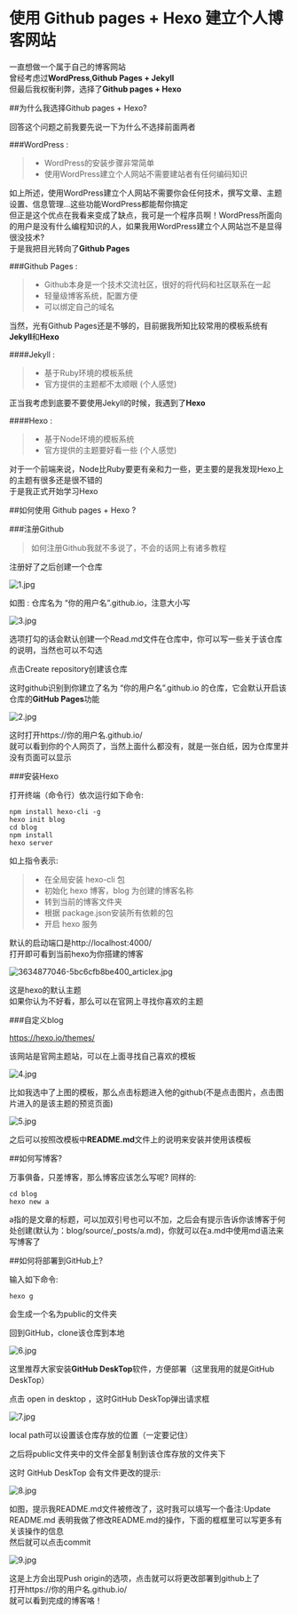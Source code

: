 # 使用 Github pages + Hexo 建立个人博客网站

一直想做一个属于自己的博客网站  
曾经考虑过**WordPress**,**Github Pages + Jekyll**  
但最后我权衡利弊，选择了**Github pages + Hexo**  

##为什么我选择Github pages + Hexo?

回答这个问题之前我要先说一下为什么不选择前面两者  

###WordPress : 

>* WordPress的安装步骤非常简单
>* 使用WordPress建立个人网站不需要建站者有任何编码知识

如上所述，使用WordPress建立个人网站不需要你会任何技术，撰写文章、主题设置、信息管理...这些功能WordPress都能帮你搞定  
但正是这个优点在我看来变成了缺点，我可是一个程序员啊！WordPress所面向的用户是没有什么编程知识的人，如果我用WordPress建立个人网站岂不是显得很没技术?  
于是我把目光转向了**Github Pages**  

###Github Pages :

>* Github本身是一个技术交流社区，很好的将代码和社区联系在一起
>* 轻量级博客系统，配置方便
>* 可以绑定自己的域名

当然，光有Github Pages还是不够的，目前据我所知比较常用的模板系统有**Jekyll**和**Hexo**  

####Jekyll :

>* 基于Ruby环境的模板系统
>* 官方提供的主题都不太顺眼 (个人感觉)

正当我考虑到底要不要使用Jekyll的时候，我遇到了**Hexo**

####Hexo :

>* 基于Node环境的模板系统
>* 官方提供的主题要好看一些 (个人感觉)

对于一个前端来说，Node比Ruby要更有亲和力一些，更主要的是我发现Hexo上的主题有很多还是很不错的  
于是我正式开始学习Hexo

##如何使用 Github pages + Hexo ?

###注册Github

> 如何注册Github我就不多说了，不会的话网上有诸多教程

注册好了之后创建一个仓库

![1.jpg](https://i.loli.net/2019/02/23/5c70fce42892a.jpg)

如图 : 仓库名为 “你的用户名”.github.io，注意大小写  

![3.jpg](https://i.loli.net/2019/02/23/5c70ffe4067ad.jpg)

选项打勾的话会默认创建一个Read.md文件在仓库中，你可以写一些关于该仓库的说明，当然也可以不勾选

点击Create repository创建该仓库

这时github识别到你建立了名为 “你的用户名”.github.io 的仓库，它会默认开启该仓库的**GitHub Pages**功能

![2.jpg](https://i.loli.net/2019/02/23/5c70fed9a51f4.jpg)

这时打开https://你的用户名.github.io/  
就可以看到你的个人网页了，当然上面什么都没有，就是一张白纸，因为仓库里并没有页面可以显示

###安装Hexo

打开终端（命令行）依次运行如下命令:  

`npm install hexo-cli -g`  
`hexo init blog`  
`cd blog`  
`npm install`  
`hexo server`  

如上指令表示:

>* 在全局安装 hexo-cli 包
>* 初始化 hexo 博客，blog 为创建的博客名称
>* 转到当前的博客文件夹
>* 根据 package.json安装所有依赖的包
>* 开启 hexo 服务

默认的启动端口是http://localhost:4000/  
打开即可看到当前hexo为你搭建的博客  

![3634877046-5bc6cfb8be400_articlex.jpg](https://i.loli.net/2019/02/23/5c7104315ded0.jpg)

这是hexo的默认主题  
如果你认为不好看，那么可以在官网上寻找你喜欢的主题

###自定义blog

https://hexo.io/themes/

该网站是官网主题站，可以在上面寻找自己喜欢的模板

![4.jpg](https://i.loli.net/2019/02/23/5c71052ac8fe6.jpg)

比如我选中了上图的模板，那么点击标题进入他的github(不是点击图片，点击图片进入的是该主题的预览页面)

![5.jpg](https://i.loli.net/2019/02/23/5c71060a03b04.jpg)

之后可以按照改模板中**README.md**文件上的说明来安装并使用该模板

##如何写博客?

万事俱备，只差博客，那么博客应该怎么写呢? 同样的:  

`cd blog`  
`hexo new a`  

a指的是文章的标题，可以加双引号也可以不加，之后会有提示告诉你该博客于何处创建(默认为：blog/source/_posts/a.md)，你就可以在a.md中使用md语法来写博客了  

##如何将部署到GitHub上?

输入如下命令:  

`hexo g`  

会生成一个名为public的文件夹

回到GitHub，clone该仓库到本地

![6.jpg](https://i.loli.net/2019/02/23/5c710ab6a4e62.jpg)

这里推荐大家安装**GitHub DeskTop**软件，方便部署（这里我用的就是GitHub DeskTop）

点击 open in desktop ，这时GitHub DeskTop弹出请求框

![7.jpg](https://i.loli.net/2019/02/23/5c710b94d148b.jpg)

local path可以设置该仓库存放的位置（一定要记住）

之后将public文件夹中的文件全部复制到该仓库存放的文件夹下

这时 GitHub DeskTop 会有文件更改的提示:

![8.jpg](https://i.loli.net/2019/02/23/5c710c8651661.jpg)

如图，提示我README.md文件被修改了，这时我可以填写一个备注:Update README.md 表明我做了修改README.md的操作，下面的框框里可以写更多有关该操作的信息  
然后就可以点击commit

![9.jpg](https://i.loli.net/2019/02/23/5c710e80ce0f9.jpg)

这是上方会出现Push origin的选项，点击就可以将更改部署到github上了  
打开https://你的用户名.github.io/  
就可以看到完成的博客咯！




